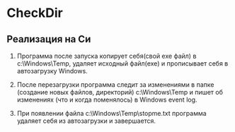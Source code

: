 # CheckDir

## Реализация на Си

1. Программа после запуска копирует себя(свой exe файл) в c:\Windows\Temp, удаляет исходный файл(exe)
   и прописывает себя в автозагрузку Windows.

2. После перезагрузки программа следит за изменениями в папке (создание новых файлов, директорий) c:\Windows\Temp
   и пишет об изменениях (что и когда поменялось) в Windows event log.

3. При появлении файла c:\Windows\Temp\stopme.txt программа удаляет себя из автозагрузки и завершается.
